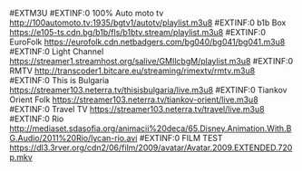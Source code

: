#EXTM3U
#EXTINF:0 100% Auto moto tv 
http://100automoto.tv:1935/bgtv1/autotv/playlist.m3u8
#EXTINF:0 b1b Box 
https://e105-ts.cdn.bg/b1b/fls/b1btv.stream/playlist.m3u8
#EXTINF:0 EuroFolk 
https://eurofolk.cdn.netbadgers.com/bg040/bg041/bg041.m3u8
#EXTINF:0 Light Channel
https://streamer1.streamhost.org/salive/GMIlcbgM/playlist.m3u8
#EXTINF:0 RMTV
http://transcoder1.bitcare.eu/streaming/rimextv/rmtv.m3u8
#EXTINF:0 This is Bulgaria
https://streamer103.neterra.tv/thisisbulgaria/live.m3u8
#EXTINF:0 Tiankov Orient Folk
https://streamer103.neterra.tv/tiankov-orient/live.m3u8
#EXTINF:0 Travel TV 
https://streamer103.neterra.tv/travel/live.m3u8
#EXTINF:0 Rio
http://mediaset.sdasofia.org/animacii%20deca/65.Disney.Animation.With.BG.Audio/2011%20Rio/lycan-rio.avi
#EXTINF:0 FILM TEST 
https://dl3.3rver.org/cdn2/06/film/2009/avatar/Avatar.2009.EXTENDED.720p.mkv
